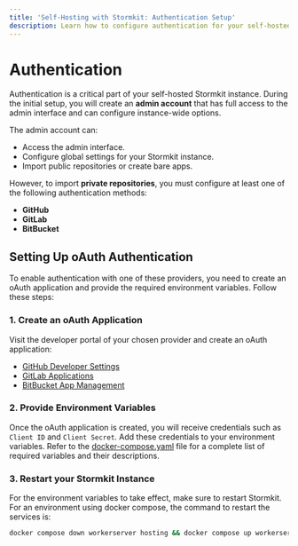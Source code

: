 ```yaml
---
title: 'Self-Hosting with Stormkit: Authentication Setup'
description: Learn how to configure authentication for your self-hosted Stormkit instance. Set up admin accounts and integrate with GitHub, GitLab, or BitBucket for seamless repository management.
---
```


# Authentication

<section id="authentication">

Authentication is a critical part of your self-hosted Stormkit instance. During the initial setup, you will create an **admin account** that has full access to the admin interface and can configure instance-wide options.

The admin account can:

- Access the admin interface.
- Configure global settings for your Stormkit instance.
- Import public repositories or create bare apps.

However, to import **private repositories**, you must configure at least one of the following authentication methods:

- **GitHub**
- **GitLab**
- **BitBucket**

## Setting Up oAuth Authentication

To enable authentication with one of these providers, you need to create an oAuth application and provide the required environment variables. Follow these steps:

### 1. Create an oAuth Application

Visit the developer portal of your chosen provider and create an oAuth application:

- [GitHub Developer Settings](https://github.com/settings/developers)
- [GitLab Applications](https://gitlab.com/-/profile/applications)
- [BitBucket App Management](https://bitbucket.org/account/settings/app-passwords/)

### 2. Provide Environment Variables

Once the oAuth application is created, you will receive credentials such as `Client ID` and `Client Secret`. Add these credentials to your environment variables. Refer to the [docker-compose.yaml](https://github.com/stormkit-io/bin/blob/main/docker-compose.yaml) file for a complete list of required variables and their descriptions.

### 3. Restart your Stormkit Instance

For the environment variables to take effect, make sure to restart Stormkit. For an environment using docker compose, the command to restart the services is:

```bash
docker compose down workerserver hosting && docker compose up workerserver hosting -d
```

</section>
